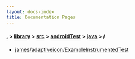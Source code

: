 ```yaml
---
layout: docs-index
title: Documentation Pages
---
```

#### [.](./../../../../index) > [library](./../../../index) > [src](./../../index) > [androidTest](./../index) > [java](./index) > **/**

- [james/adaptiveicon/ExampleInstrumentedTest](james/adaptiveicon/ExampleInstrumentedTest)
